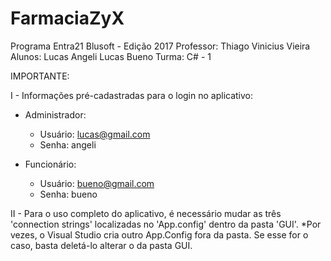 # FarmaciaZyX

Programa Entra21 Blusoft - Edição 2017
Professor: Thiago Vinicius Vieira
Alunos: Lucas Angeli
        Lucas Bueno
Turma: C# - 1		

IMPORTANTE:

I - Informações pré-cadastradas para o login no aplicativo:

   - Administrador:
      - Usuário: lucas@gmail.com
      - Senha:   angeli

   - Funcionário:
      - Usuário: bueno@gmail.com	
      - Senha:   bueno

II - Para o uso completo do aplicativo, é necessário mudar as três
     'connection strings' localizadas no 'App.config' dentro da pasta
     'GUI'.
     *Por vezes, o Visual Studio cria outro App.Config fora da pasta.
      Se esse for o caso, basta deletá-lo alterar o da pasta GUI.
